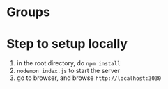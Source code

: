 # Groups

# Step to setup locally
1. in the root directory, do `npm install`
2. `nodemon index.js` to start the server
3. go to browser, and browse `http://localhost:3030`

